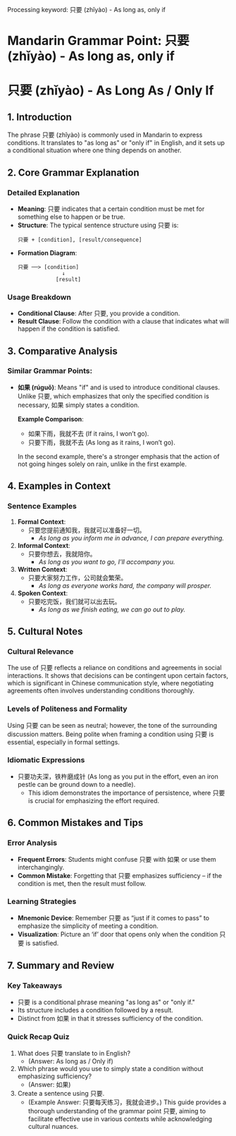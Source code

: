 Processing keyword: 只要 (zhǐyào) - As long as, only if
# Mandarin Grammar Point: 只要 (zhǐyào) - As long as, only if
# 只要 (zhǐyào) - As Long As / Only If
## 1. Introduction
The phrase 只要 (zhǐyào) is commonly used in Mandarin to express conditions. It translates to "as long as" or "only if" in English, and it sets up a conditional situation where one thing depends on another.
## 2. Core Grammar Explanation
### Detailed Explanation
- **Meaning**: 只要 indicates that a certain condition must be met for something else to happen or be true.
- **Structure**: The typical sentence structure using 只要 is:
  ```
  只要 + [condition], [result/consequence]
  ```
- **Formation Diagram**:
  ```
  只要 ──> [condition]
                ↓
              [result]
  ```
### Usage Breakdown
- **Conditional Clause**: After 只要, you provide a condition.
- **Result Clause**: Follow the condition with a clause that indicates what will happen if the condition is satisfied.
## 3. Comparative Analysis
### Similar Grammar Points:
- **如果 (rúguǒ)**: Means "if" and is used to introduce conditional clauses. Unlike 只要, which emphasizes that only the specified condition is necessary, 如果 simply states a condition.
  
  **Example Comparison**:
  - 如果下雨，我就不去 (If it rains, I won’t go).
  - 只要下雨，我就不去 (As long as it rains, I won’t go).
  
  In the second example, there's a stronger emphasis that the action of not going hinges solely on rain, unlike in the first example.
## 4. Examples in Context
### Sentence Examples
1. **Formal Context**:
   - 只要您提前通知我，我就可以准备好一切。
     - *As long as you inform me in advance, I can prepare everything.*
2. **Informal Context**:
   - 只要你想去，我就陪你。
     - *As long as you want to go, I'll accompany you.*
3. **Written Context**:
   - 只要大家努力工作，公司就会繁荣。
     - *As long as everyone works hard, the company will prosper.*
4. **Spoken Context**:
   - 只要吃完饭，我们就可以出去玩。
     - *As long as we finish eating, we can go out to play.*
## 5. Cultural Notes
### Cultural Relevance
The use of 只要 reflects a reliance on conditions and agreements in social interactions. It shows that decisions can be contingent upon certain factors, which is significant in Chinese communication style, where negotiating agreements often involves understanding conditions thoroughly.
### Levels of Politeness and Formality
Using 只要 can be seen as neutral; however, the tone of the surrounding discussion matters. Being polite when framing a condition using 只要 is essential, especially in formal settings.
### Idiomatic Expressions
- 只要功夫深，铁杵磨成针 (As long as you put in the effort, even an iron pestle can be ground down to a needle).
  - This idiom demonstrates the importance of persistence, where 只要 is crucial for emphasizing the effort required.
## 6. Common Mistakes and Tips
### Error Analysis
- **Frequent Errors**: Students might confuse 只要 with 如果 or use them interchangingly.
- **Common Mistake**: Forgetting that 只要 emphasizes sufficiency – if the condition is met, then the result must follow.
### Learning Strategies
- **Mnemonic Device**: Remember 只要 as “just if it comes to pass” to emphasize the simplicity of meeting a condition.
- **Visualization**: Picture an ‘if’ door that opens only when the condition 只要 is satisfied.
## 7. Summary and Review
### Key Takeaways
- 只要 is a conditional phrase meaning "as long as" or "only if."
- Its structure includes a condition followed by a result.
- Distinct from 如果 in that it stresses sufficiency of the condition.
### Quick Recap Quiz
1. What does 只要 translate to in English?
   - (Answer: As long as / Only if)
2. Which phrase would you use to simply state a condition without emphasizing sufficiency?
   - (Answer: 如果)
3. Create a sentence using 只要.
   - (Example Answer: 只要每天练习，我就会进步。)
This guide provides a thorough understanding of the grammar point 只要, aiming to facilitate effective use in various contexts while acknowledging cultural nuances.
